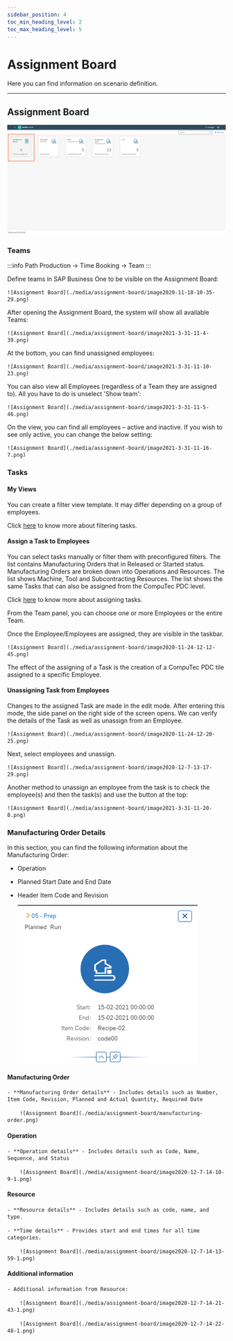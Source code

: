 ```yaml
---
sidebar_position: 4
toc_min_heading_level: 2
toc_max_heading_level: 5
---
```


# Assignment Board

Here you can find information on scenario definition.

---

## Assignment Board

![Assignment Board](./media/assignment-board/image2020-11-18-10-34-36.png)

### Teams

:::info Path
Production → Time Booking → Team
:::

Define teams in SAP Business One to be visible on the Assignment Board:

    ![Assignment Board](./media/assignment-board/image2020-11-18-10-35-29.png)

After opening the Assignment Board, the system will show all available Teams:

    ![Assignment Board](./media/assignment-board/image2021-3-31-11-4-39.png)

At the bottom, you can find unassigned employees:

    ![Assignment Board](./media/assignment-board/image2021-3-31-11-10-23.png)

You can also view all Employees (regardless of a Team they are assigned to). All you have to do is unselect 'Show team':

    ![Assignment Board](./media/assignment-board/image2021-3-31-11-5-46.png)

On the view, you can find all employees – active and inactive. If you wish to see only active, you can change the below setting:

    ![Assignment Board](./media/assignment-board/image2021-3-31-11-16-7.png)

### Tasks

#### My Views

You can create a filter view template. It may differ depending on a group of employees.

Click [here](https://www.youtube.com/watch?v=jQF-vpgacSI) to know more about filtering tasks.

#### Assign a Task to Employees

You can select tasks manually or filter them with preconfigured filters. The list contains Manufacturing Orders that in Released or Started status. Manufacturing Orders are broken down into Operations and Resources. The list shows Machine, Tool and Subcontracting Resources. The list shows the same Tasks that can also be assigned from the CompuTec PDC level.

Click [here](https://www.youtube.com/watch?v=35TLLMNabNE) to know more about assigning tasks.

From the Team panel, you can choose one or more Employees or the entire Team.

Once the Employee/Employees are assigned, they are visible in the taskbar.

    ![Assignment Board](./media/assignment-board/image2020-11-24-12-12-45.png)

The effect of the assigning of a Task is the creation of a CompuTec PDC tile assigned to a specific Employee.

#### Unassigning Task from Employees

Changes to the assigned Task are made in the edit mode. After entering this mode, the side panel on the right side of the screen opens. We can verify the details of the Task as well as unassign from an Employee.

    ![Assignment Board](./media/assignment-board/image2020-11-24-12-20-25.png)

Next, select employees and unassign.

    ![Assignment Board](./media/assignment-board/image2020-12-7-13-17-29.png)

Another method to unassign an employee from the task is to check the employee(s) and then the task(s) and use the button at the top:

    ![Assignment Board](./media/assignment-board/image2021-3-31-11-20-0.png)

### Manufacturing Order Details

In this section, you can find the following information about the Manufacturing Order:

- Operation
- Planned Start Date and End Date
- Header Item Code and Revision

    ![Assignment Board](./media/assignment-board/image2020-12-7-14-0-56.png)

#### Manufacturing Order

    - **Manufacturing Order details** - Includes details such as Number, Item Code, Revision, Planned and Actual Quantity, Required Date

        ![Assignment Board](./media/assignment-board/manufacturing-order.png)

#### Operation

    - **Operation details** - Includes details such as Code, Name, Sequence, and Status

        ![Assignment Board](./media/assignment-board/image2020-12-7-14-10-9-1.png)

#### Resource

    - **Resource details** - Includes details such as code, name, and type.

    - **Time details** - Provides start and end times for all time categories.

        ![Assignment Board](./media/assignment-board/image2020-12-7-14-13-59-1.png)

#### Additional information

    - Additional information from Resource:

        ![Assignment Board](./media/assignment-board/image2020-12-7-14-21-43-1.png)

        ![Assignment Board](./media/assignment-board/image2020-12-7-14-22-48-1.png)
